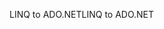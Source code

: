 <span data-ttu-id="c2183-101">LINQ to ADO.NET</span><span class="sxs-lookup"><span data-stu-id="c2183-101">LINQ to ADO.NET</span></span>